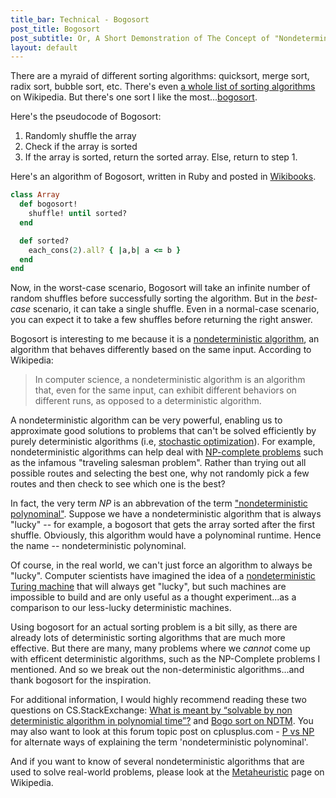```yaml
---
title_bar: Technical - Bogosort
post_title: Bogosort
post_subtitle: Or, A Short Demonstration of The Concept of "Nondeterministic Polynominal"
layout: default
---
```

There are a myraid of different sorting algorithms: quicksort, merge sort, radix sort, bubble sort, etc. There's even [a whole list of sorting algorithms](https://en.wikipedia.org/wiki/Sorting_algorithm#Comparison_of_algorithms) on Wikipedia. But there's one sort I like the most...[bogosort](https://en.wikipedia.org/wiki/Bogosort).

Here's the pseudocode of Bogosort:
1. Randomly shuffle the array
2. Check if the array is sorted
3. If the array is sorted, return the sorted array. Else, return to step 1.

Here's an algorithm of Bogosort, written in Ruby and posted in [Wikibooks](https://en.wikibooks.org/wiki/Algorithm_Implementation/Sorting/Bogosort).

```ruby
class Array
  def bogosort!
    shuffle! until sorted?
  end

  def sorted?
    each_cons(2).all? { |a,b| a <= b }
  end
end
```

Now, in the worst-case scenario, Bogosort will take an infinite number of random shuffles before successfully sorting the algorithm. But in the *best-case* scenario, it can take a single shuffle. Even in a normal-case scenario, you can expect it to take a few shuffles before returning the right answer.

Bogosort is interesting to me because it is a [nondeterministic algorithm](https://en.wikipedia.org/wiki/Nondeterministic_algorithm), an algorithm that behaves differently based on the same input. According to Wikipedia:

>In computer science, a nondeterministic algorithm is an algorithm that, even for the same input, can exhibit different behaviors on different runs, as opposed to a deterministic algorithm.

A nondeterministic algorithm can be very powerful, enabling us to approximate good solutions to problems that can't be solved efficiently by purely deterministic algorithms (i.e, [stochastic optimization](https://en.wikipedia.org/wiki/Stochastic_optimization)). For example, nondeterministic algorithms can help deal with [NP-complete problems](https://en.wikipedia.org/wiki/NP-completeness#NP-complete_problems) such as the infamous "traveling salesman problem". Rather than trying out all possible routes and selecting the best one, why not randomly pick a few routes and then check to see which one is the best?

In fact, the very term *NP* is an abbrevation of the term ["nondeterministic polynominal"](https://en.wikipedia.org/wiki/NP_(complexity)). Suppose we have a nondeterministic algorithm that is always "lucky" -- for example, a bogosort that gets the array sorted after the first shuffle. Obviously, this algorithm would have a polynominal runtime. Hence the name -- nondeterministic polynominal.

Of course, in the real world, we can't just force an algorithm to always be "lucky". Computer scientists have imagined the idea of a [nondeterministic Turing machine](https://en.wikipedia.org/wiki/Non-deterministic_Turing_machine) that will always get "lucky", but such machines are impossible to build and are only useful as a thought experiment...as a comparison to our less-lucky deterministic machines.

Using bogosort for an actual sorting problem is a bit silly, as there are already lots of deterministic sorting algorithms that are much more effective. But there are many, many problems where we *cannot* come up with efficent deterministic algorithms, such as the NP-Complete problems I mentioned. And so we break out the non-deterministic algorithms...and thank bogosort for the inspiration.

For additional information, I would highly recommend reading these two questions on CS.StackExchange: [What is meant by “solvable by non deterministic algorithm in polynomial time”?](https://cs.stackexchange.com/questions/1243/what-is-meant-by-solvable-by-non-deterministic-algorithm-in-polynomial-time/1247) and [Bogo sort on NDTM](https://cs.stackexchange.com/questions/1243/what-is-meant-by-solvable-by-non-deterministic-algorithm-in-polynomial-time/1247). You may also want to look at this forum topic post on cplusplus.com - [P vs NP](http://www.cplusplus.com/forum/lounge/159780/) for alternate ways of explaining the term 'nondeterministic polynominal'.

And if you want to know of several nondeterministic algorithms that are used to solve real-world problems, please look at the [Metaheuristic](https://en.wikipedia.org/wiki/Metaheuristic) page on Wikipedia.